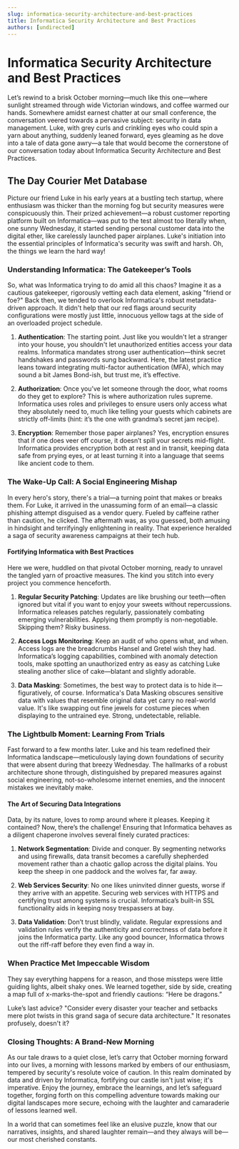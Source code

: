 ```yaml
---
slug: informatica-security-architecture-and-best-practices
title: Informatica Security Architecture and Best Practices
authors: [undirected]
---
```



# Informatica Security Architecture and Best Practices

Let’s rewind to a brisk October morning—much like this one—where sunlight streamed through wide Victorian windows, and coffee warmed our hands. Somewhere amidst earnest chatter at our small conference, the conversation veered towards a pervasive subject: security in data management. Luke, with grey curls and crinkling eyes who could spin a yarn about anything, suddenly leaned forward, eyes gleaming as he dove into a tale of data gone awry—a tale that would become the cornerstone of our conversation today about Informatica Security Architecture and Best Practices.

## The Day Courier Met Database

Picture our friend Luke in his early years at a bustling tech startup, where enthusiasm was thicker than the morning fog but security measures were conspicuously thin. Their prized achievement—a robust customer reporting platform built on Informatica—was put to the test almost too literally when, one sunny Wednesday, it started sending personal customer data into the digital ether, like carelessly launched paper airplanes. Luke's initiation into the essential principles of Informatica's security was swift and harsh. Oh, the things we learn the hard way!

### Understanding Informatica: The Gatekeeper’s Tools

So, what was Informatica trying to do amid all this chaos? Imagine it as a cautious gatekeeper, rigorously vetting each data element, asking "friend or foe?" Back then, we tended to overlook Informatica's robust metadata-driven approach. It didn't help that our red flags around security configurations were mostly just little, innocuous yellow tags at the side of an overloaded project schedule.

1. **Authentication**: The starting point. Just like you wouldn't let a stranger into your house, you shouldn't let unauthorized entities access your data realms. Informatica mandates strong user authentication—think secret handshakes and passwords sung backward. Here, the latest practice leans toward integrating multi-factor authentication (MFA), which may sound a bit James Bond-ish, but trust me, it’s effective.

2. **Authorization**: Once you’ve let someone through the door, what rooms do they get to explore? This is where authorization rules supreme. Informatica uses roles and privileges to ensure users only access what they absolutely need to, much like telling your guests which cabinets are strictly off-limits (hint: it’s the one with grandma’s secret jam recipe).

3. **Encryption**: Remember those paper airplanes? Yes, encryption ensures that if one does veer off course, it doesn’t spill your secrets mid-flight. Informatica provides encryption both at rest and in transit, keeping data safe from prying eyes, or at least turning it into a language that seems like ancient code to them.

### The Wake-Up Call: A Social Engineering Mishap

In every hero's story, there's a trial—a turning point that makes or breaks them. For Luke, it arrived in the unassuming form of an email—a classic phishing attempt disguised as a vendor query. Fueled by caffeine rather than caution, he clicked. The aftermath was, as you guessed, both amusing in hindsight and terrifyingly enlightening in reality. That experience heralded a saga of security awareness campaigns at their tech hub.

#### Fortifying Informatica with Best Practices

Here we were, huddled on that pivotal October morning, ready to unravel the tangled yarn of proactive measures. The kind you stitch into every project you commence henceforth.

1. **Regular Security Patching**: Updates are like brushing our teeth—often ignored but vital if you want to enjoy your sweets without repercussions. Informatica releases patches regularly, passionately combating emerging vulnerabilities. Applying them promptly is non-negotiable. Skipping them? Risky business.

2. **Access Logs Monitoring**: Keep an audit of who opens what, and when. Access logs are the breadcrumbs Hansel and Gretel wish they had. Informatica’s logging capabilities, combined with anomaly detection tools, make spotting an unauthorized entry as easy as catching Luke stealing another slice of cake—blatant and slightly adorable.

3. **Data Masking**: Sometimes, the best way to protect data is to hide it—figuratively, of course. Informatica's Data Masking obscures sensitive data with values that resemble original data yet carry no real-world value. It's like swapping out fine jewels for costume pieces when displaying to the untrained eye. Strong, undetectable, reliable.

### The Lightbulb Moment: Learning From Trials

Fast forward to a few months later. Luke and his team redefined their Informatica landscape—meticulously laying down foundations of security that were absent during that breezy Wednesday. The hallmarks of a robust architecture shone through, distinguished by prepared measures against social engineering, not-so-wholesome internet enemies, and the innocent mistakes we inevitably make. 

#### The Art of Securing Data Integrations

Data, by its nature, loves to romp around where it pleases. Keeping it contained? Now, there’s the challenge! Ensuring that Informatica behaves as a diligent chaperone involves several finely curated practices:

1. **Network Segmentation**: Divide and conquer. By segmenting networks and using firewalls, data transit becomes a carefully shepherded movement rather than a chaotic gallop across the digital plains. You keep the sheep in one paddock and the wolves far, far away.

2. **Web Services Security**: No one likes uninvited dinner guests, worse if they arrive with an appetite. Securing web services with HTTPS and certifying trust among systems is crucial. Informatica’s built-in SSL functionality aids in keeping nosy trespassers at bay.

3. **Data Validation**: Don’t trust blindly, validate. Regular expressions and validation rules verify the authenticity and correctness of data before it joins the Informatica party. Like any good bouncer, Informatica throws out the riff-raff before they even find a way in.

### When Practice Met Impeccable Wisdom

They say everything happens for a reason, and those missteps were little guiding lights, albeit shaky ones. We learned together, side by side, creating a map full of x-marks-the-spot and friendly cautions: “Here be dragons.”

Luke’s last advice? "Consider every disaster your teacher and setbacks mere plot twists in this grand saga of secure data architecture." It resonates profusely, doesn't it?

### Closing Thoughts: A Brand-New Morning

As our tale draws to a quiet close, let’s carry that October morning forward into our lives, a morning with lessons marked by embers of our enthusiasm, tempered by security's resolute voice of caution. In this realm dominated by data and driven by Informatica, fortifying our castle isn't just wise; it's imperative. Enjoy the journey, embrace the learnings, and let’s safeguard together, forging forth on this compelling adventure towards making our digital landscapes more secure, echoing with the laughter and camaraderie of lessons learned well.

In a world that can sometimes feel like an elusive puzzle, know that our narratives, insights, and shared laughter remain—and they always will be—our most cherished constants.